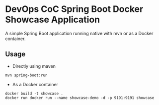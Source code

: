 # DevOps CoC Spring Boot Docker Showcase Application

A simple Spring Boot application running native with mvn or as a Docker container.


## Usage

- Directly using maven
```
mvn spring-boot:run
```

- As a Docker container
```
docker build -t showcase .
docker run docker run --name showcase-demo -d -p 9191:9191 showcase
```
